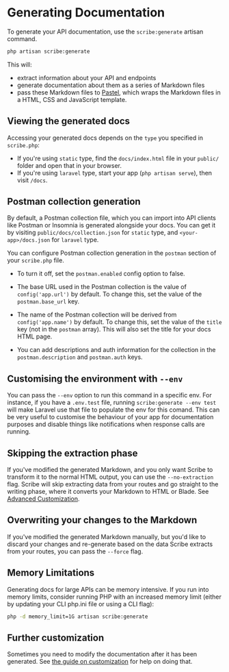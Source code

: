 # Generating Documentation

To generate your API documentation, use the `scribe:generate` artisan command.

```sh
php artisan scribe:generate
```

This will:
- extract information about your API and endpoints
- generate documentation about them as a series of Markdown files
- pass these Markdown files to [Pastel](https://github.com/knuckleswtf/pastel), which wraps the Markdown files in a HTML, CSS and JavaScript template. 

## Viewing the generated docs
Accessing your generated docs depends on the `type` you specified in `scribe.php`:
- If you're using `static` type, find the `docs/index.html` file in your `public/` folder and open that in your browser.
- If you're using `laravel` type, start your app (`php artisan serve`), then visit `/docs`.

## Postman collection generation
By default, a Postman collection file, which you can import into API clients like Postman or Insomnia is generated alongside your docs. You can get it by visiting `public/docs/collection.json` for `static` type, and `<your-app>/docs.json` for `laravel` type.

You can configure Postman collection generation in the `postman` section of your `scribe.php` file.

- To turn it off, set the `postman.enabled` config option to false.

- The base URL used in the Postman collection is the value of `config('app.url')` by default. To change this, set the value of the `postman.base_url` key.

- The name of the Postman collection will be derived from `config('app.name')` by default. To change this, set the value of the `title` key (not in the `postman` array). This will also set the title for your docs HTML page.

- You can add descriptions and auth information for the collection in the `postman.description` and `postman.auth` keys. 

## Customising the environment with `--env`
You can pass the `--env` option to run this command in a specific env. For instance, if you have a `.env.test` file, running `scribe:generate --env test` will make Laravel use that file to populate the env for this comand. This can be very useful to customise the behaviour of your app for documentation purposes and disable things like notifications when response calls are running. 

## Skipping the extraction phase
If you've modified the generated Markdown, and you only want Scribe to transform it to the normal HTML output, you  can use the `--no-extraction` flag. Scribe will skip extracting data from your routes and go straight to the writing phase, where it converts your Markdown to HTML or Blade. See [Advanced Customization](customization.html).

## Overwriting your changes to the Markdown
If you've modified the generated Markdown manually, but you'd like to discard your changes and re-generate based on the data Scribe extracts from your routes, you can pass the `--force` flag.

## Memory Limitations
Generating docs for large APIs can be memory intensive. If you run into memory limits, consider running PHP with an increased memory limit (either by updating your CLI php.ini file or using a CLI flag):

```sh
php -d memory_limit=1G artisan scribe:generate
```

## Further customization
Sometimes you need to modify the documentation after it has been generated. See [the guide on customization](customization.html) for help on doing that.
